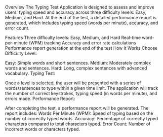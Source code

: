 Overview
The Typing Test Application is designed to assess and improve users' typing speed and accuracy across three difficulty levels: Easy, Medium, and Hard. At the end of the test, a detailed performance report is generated, which includes typing speed (words per minute), accuracy, and error count.

Features
Three difficulty levels: Easy, Medium, and Hard
Real-time word-per-minute (WPM) tracking
Accuracy and error rate calculations
Performance report generation at the end of the test
How It Works
Choose Difficulty Level:

Easy: Simple words and short sentences.
Medium: Moderately complex words and sentences.
Hard: Long, complex sentences with advanced vocabulary.
Typing Test:

Once a level is selected, the user will be presented with a series of words/sentences to type within a given time limit.
The application will track the number of correct keystrokes, typing speed (in words per minute), and errors made.
Performance Report:

After completing the test, a performance report will be generated. The report includes:
Words Per Minute (WPM): Speed of typing based on the number of correctly typed words.
Accuracy: Percentage of correctly typed characters compared to total characters typed.
Error Count: Number of incorrect words or characters typed.
